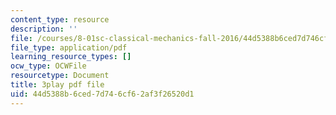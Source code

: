 ```yaml
---
content_type: resource
description: ''
file: /courses/8-01sc-classical-mechanics-fall-2016/44d5388b6ced7d746cf62af3f26520d1_0mGd0JUmgm8.pdf
file_type: application/pdf
learning_resource_types: []
ocw_type: OCWFile
resourcetype: Document
title: 3play pdf file
uid: 44d5388b-6ced-7d74-6cf6-2af3f26520d1
---
```

